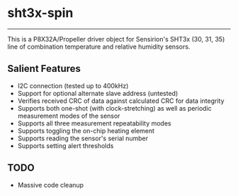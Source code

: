 # sht3x-spin
--------------

This is a P8X32A/Propeller driver object for Sensirion's SHT3x (30, 31, 35) line of combination temperature and relative humidity sensors.

## Salient Features

* I2C connection (tested up to 400kHz)
* Support for optional alternate slave address (untested)
* Verifies received CRC of data against calculated CRC for data integrity
* Supports both one-shot (with clock-stretching) as well as periodic measurement modes of the sensor
* Supports all three measurement repeatability modes
* Supports toggling the on-chip heating element
* Supports reading the sensor's serial number
* Supports setting alert thresholds

## TODO
* Massive code cleanup

